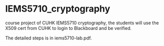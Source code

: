 # IEMS5710_cryptography
course project of CUHK IEMS5710 cryptography, the students will use the X509 cert from CUHK to login to Blackboard and be verified.

The detailed steps is in iems5710-lab.pdf.
